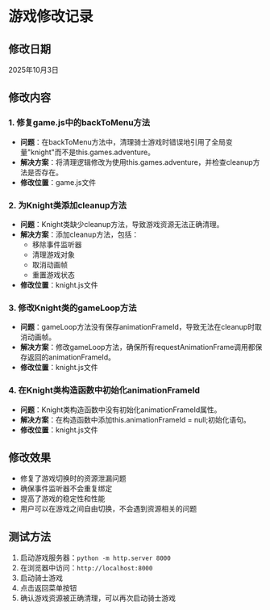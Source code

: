 # 游戏修改记录

## 修改日期
2025年10月3日

## 修改内容

### 1. 修复game.js中的backToMenu方法
- **问题**：在backToMenu方法中，清理骑士游戏时错误地引用了全局变量"knight"而不是this.games.adventure。
- **解决方案**：将清理逻辑修改为使用this.games.adventure，并检查cleanup方法是否存在。
- **修改位置**：game.js文件

### 2. 为Knight类添加cleanup方法
- **问题**：Knight类缺少cleanup方法，导致游戏资源无法正确清理。
- **解决方案**：添加cleanup方法，包括：
  - 移除事件监听器
  - 清理游戏对象
  - 取消动画帧
  - 重置游戏状态
- **修改位置**：knight.js文件

### 3. 修改Knight类的gameLoop方法
- **问题**：gameLoop方法没有保存animationFrameId，导致无法在cleanup时取消动画帧。
- **解决方案**：修改gameLoop方法，确保所有requestAnimationFrame调用都保存返回的animationFrameId。
- **修改位置**：knight.js文件

### 4. 在Knight类构造函数中初始化animationFrameId
- **问题**：Knight类构造函数中没有初始化animationFrameId属性。
- **解决方案**：在构造函数中添加this.animationFrameId = null;初始化语句。
- **修改位置**：knight.js文件

## 修改效果
- 修复了游戏切换时的资源泄漏问题
- 确保事件监听器不会重复绑定
- 提高了游戏的稳定性和性能
- 用户可以在游戏之间自由切换，不会遇到资源相关的问题

## 测试方法
1. 启动游戏服务器：`python -m http.server 8000`
2. 在浏览器中访问：`http://localhost:8000`
3. 启动骑士游戏
4. 点击返回菜单按钮
5. 确认游戏资源被正确清理，可以再次启动骑士游戏